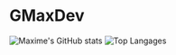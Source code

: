 # GMaxDev
![Maxime's GitHub stats](https://github-readme-stats.vercel.app/api?username=gmaxdev&show_icons=true&theme=tokyonight&count_private=true)
![Top Langages](https://github-readme-stats.vercel.app/api/top-langs/?username=gmaxdev&layout=compact&theme=radical)
